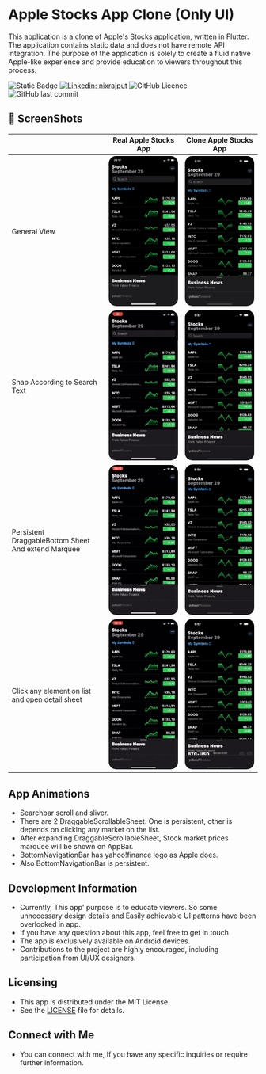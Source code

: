 # Apple Stocks App Clone (Only UI)

This application is a clone of Apple's Stocks application, written in Flutter. The application contains static data and does not have remote API integration. The purpose of the application is solely to create a fluid native Apple-like experience and provide education to viewers throughout this process.

![Static Badge](https://img.shields.io/badge/Author-KSPoyraz-blue)
[![Linkedin: nixrajput](https://img.shields.io/badge/Kspoyraz-blue?logo=Linkedin&logoColor=fff)][linkedin]
![GitHub Licence](https://img.shields.io/github/license/kspo/apple_stocks_app_clone?label=Licence)
![GitHub last commit](https://img.shields.io/github/last-commit/kspo/apple_stocks_app_clone?label=Last+Commit)

## 📸 ScreenShots

|| Real Apple Stocks App| Clone Apple Stocks App|
|-------|------|-------|
|General View|<img src="screenshots/realapp1.jpeg" style="border-radius: 15px;" width="400"/>|<img src="screenshots/cloneapp1.png" style="border-radius: 15px;"  width="400"/>|
|<p>Snap According to Search Text<p>|<img src="screenshots/realapp2.gif" style="border-radius: 15px;width: 400px"/>|<img src="screenshots/cloneapp2.gif" style="border-radius: 15px;width: 400px"/>|
|<p>Persistent DraggableBottom Sheet And extend Marquee<p>|<img src="screenshots/realapp3.gif" style="border-radius: 15px;width: 400px"/>|<img src="screenshots/cloneapp3.gif" style="border-radius: 15px;width: 400px"/>|
|<p>Click any element on list and open detail sheet<p>|<img src="screenshots/realapp4.gif" style="border-radius: 15px;width: 400px"/>|<img src="screenshots/cloneapp4.gif" style="border-radius: 15px;width: 400px"/>|

## App Animations

- Searchbar scroll and sliver.
- There are 2 DraggableScrollableSheet. One is persistent, other is depends on clicking any market on the list.
- After expanding DraggableScrollableSheet, Stock market prices marquee will be shown on AppBar.
- BottomNavigationBar has yahoo!finance logo as Apple does.
- Also BottomNavigationBar is persistent.

## Development Information

- Currently, This app' purpose is to educate viewers. So some unnecessary design details and Easily achievable UI patterns have been overlooked in app.
- If you have any question about this app, feel free to get in touch
- The app is exclusively available on Android devices.
- Contributions to the project are highly encouraged, including participation from UI/UX designers.


## Licensing

- This app is distributed under the MIT License.
- See the [LICENSE](LICENSE.md) file for details.

## Connect with Me

- You can connect with me, If you have any specific inquiries or require further information.


[linkedin]: https://www.linkedin.com/in/kaz%C4%B1m-selman-poyraz-0048b7143/
